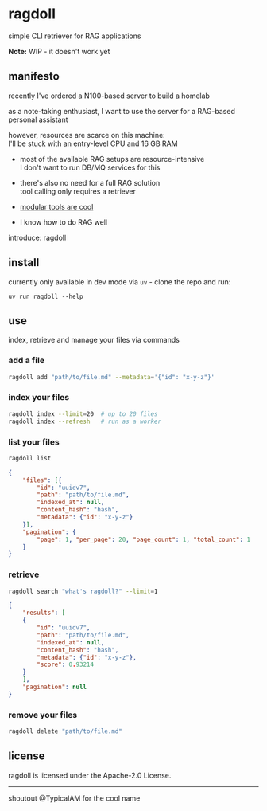 # ragdoll

simple CLI retriever for RAG applications 

**Note:** WIP - it doesn't work yet


## manifesto

recently I've ordered a N100-based server to build a homelab 

as a note-taking enthusiast, I want to use the server for a RAG-based personal assistant

however, resources are scarce on this machine:   
I'll be stuck with an entry-level CPU and 16 GB RAM


- most of the available RAG setups are resource-intensive  
I don't want to run DB/MQ services for this

- there's also no need for a full RAG solution   
   tool calling only requires a retriever
- [modular tools are cool](https://en.wikipedia.org/wiki/Unix_philosophy)  
- I know how to do RAG well

introduce: ragdoll


## install

currently only available in dev mode via `uv` - clone the repo and run:

```
uv run ragdoll --help
```

## use

index, retrieve and manage your files via commands

### add a file

```bash
ragdoll add "path/to/file.md" --metadata='{"id": "x-y-z"}'
```

### index your files

```bash
ragdoll index --limit=20  # up to 20 files
ragdoll index --refresh   # run as a worker
```

### list your files

```bash
ragdoll list
```

```json
{
	"files": [{
		"id": "uuidv7",
		"path": "path/to/file.md",
		"indexed_at": null,
		"content_hash": "hash",
		"metadata": {"id": "x-y-z"}
	}],
	"pagination": {
		"page": 1, "per_page": 20, "page_count": 1, "total_count": 1
	}	
}
```

### retrieve

```bash
ragdoll search "what's ragdoll?" --limit=1
```

```json
{
	"results": [
	{
		"id": "uuidv7",
		"path": "path/to/file.md",
		"indexed_at": null,
		"content_hash": "hash",
		"metadata": {"id": "x-y-z"},
		"score": 0.93214
	}
	],
	"pagination": null
}
```

### remove your files

```bash
ragdoll delete "path/to/file.md"
```

## license

ragdoll is licensed under the Apache-2.0 License.

---


shoutout @TypicalAM for the cool name
